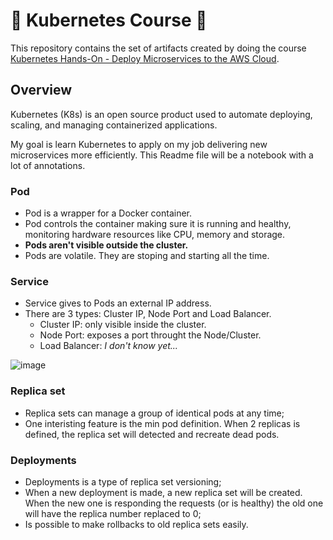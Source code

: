 # 🐳 Kubernetes Course 🐳
This repository contains the set of artifacts created by doing the course [Kubernetes Hands-On - Deploy Microservices to the AWS Cloud](https://www.udemy.com/course/kubernetes-microservices/).

## Overview
Kubernetes (K8s) is an open source product used to automate deploying, scaling, and managing containerized applications.

My goal is learn Kubernetes to apply on my job delivering new microservices more efficiently. This Readme file will be a notebook with a lot of annotations.

### Pod
- Pod is a wrapper for a Docker container.
- Pod controls the container making sure it is running and healthy, monitoring hardware resources like CPU, memory and storage.
- **Pods aren't visible outside the cluster.**
- Pods are volatile. They are stoping and starting all the time.

### Service
- Service gives to Pods an external IP address.
- There are 3 types: Cluster IP, Node Port and Load Balancer.
  - Cluster IP: only visible inside the cluster.
  - Node Port: exposes a port throught the Node/Cluster.
  - Load Balancer: *I don't know yet...*

![image](https://user-images.githubusercontent.com/31314944/207205834-8ea36aec-d093-4d52-b329-4992fe6749a9.png)

### Replica set
- Replica sets can manage a group of identical pods at any time;
- One interisting feature is the min pod definition. When 2 replicas is defined, the replica set will detected and recreate dead pods.

### Deployments
- Deployments is a type of replica set versioning;
- When a new deployment is made, a new replica set will be created. When the new one is responding the requests (or is healthy) the old one will have the replica number replaced to 0;
- Is possible to make rollbacks to old replica sets easily.
